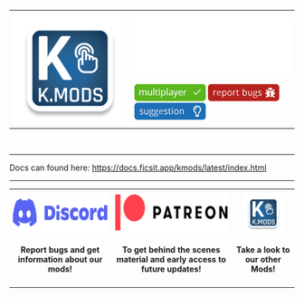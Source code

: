 <table style="width:100%">
    <tr>
        <td style="width:200px">
            <a href="https://discord.gg/JsJ9XXWS7Q"><img style="height: 200px!Important" src="https://raw.githubusercontent.com/Kyri123/KMods-Docs/main/docs/Images/KMods-Logo.png"></a>
        </td>
        <td v-align="left">
            <a href="https://ficsit.app/user/9uvZtCA4cM6H4q"><img style="height: 100px!Important" src="https://raw.githubusercontent.com/Kyri123/KMods-Docs/main/docs/Images/Kyri-Logo.png"></a><br /><br />
            <img height="30px" style="float:left, margin-right:12px" src="https://raw.githubusercontent.com/deantendo/community/master/com_mp_yes.png"> 
            <a href="https://discord.gg/JsJ9XXWS7Q"><img height="30px" style="float:left, margin-right:12px" src="https://raw.githubusercontent.com/Kyri123/KMods-Docs/main/docs/Images/ReportBugs.png"></a>
           <a href="https://discord.gg/JsJ9XXWS7Q"> <img height="30px" style="float:left, margin-right:12px" src="https://raw.githubusercontent.com/Kyri123/KMods-Docs/main/docs/Images/Suggestions.png"></a>
        </td>
    <tr>
</table>

<br /><hr />

Docs can found here: https://docs.ficsit.app/kmods/latest/index.html

<hr />


<table style="width:100%">
    <tr>
        <td style="padding:6px">
             <center><a href="https://discord.gg/JsJ9XXWS7Q"><img style="height: 70px!Important" src="https://raw.githubusercontent.com/Kyri123/KMods-Docs/main/docs/Images/Discord-Logo.png"></a>
            <h4>Report bugs and get information about our mods!</h4></center>
        </td>
        <td style="padding:6px">
            <center><a href="https://www.patreon.com/kmods"><img style="height: 70px!Important" src="https://raw.githubusercontent.com/Kyri123/KMods-Docs/main/docs/Images/Patreon-Logo.png"></a><br />
            <h4>To get behind the scenes material and early access to future updates!</h4></center>
        </td>
        <td style="padding:6px">
             <center><a href="https://ficsit.app/user/9uvZtCA4cM6H4q"><img style="height: 70px!Important" src="https://raw.githubusercontent.com/Kyri123/KMods-Docs/main/docs/Images/KMods-Logo.png"></a>
            <h4>Take a look to our other Mods!</h4></center>
        </td>
    <tr>
</table>